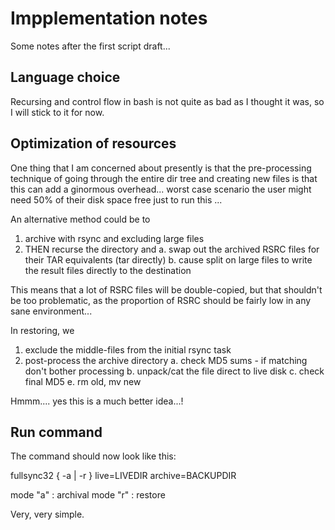 Impplementation notes
=====================

Some notes after the first script draft...

Language choice
---------------

Recursing and control flow in bash is not quite as bad as I thought it was, so I will stick to it for now.

Optimization of resources
-------------------------

One thing that I am concerned about presently is that the pre-processing technique of going through the entire dir tree and creating new files is that this can add a ginormous overhead... worst case scenario the user might need 50% of their disk space free just to run this ...

An alternative method could be to

1. archive with rsync and excluding large files
2. THEN recurse the directory and
	a. swap out the archived RSRC files for their TAR equivalents (tar directly)
	b. cause split on large files to write the result files directly to the destination

This means that a lot of RSRC files will be double-copied, but that shouldn't be too problematic, as the proportion of RSRC should be fairly low in any sane environment...

In restoring, we

1. exclude the middle-files from the initial rsync task
2. post-process the archive directory
	a. check MD5 sums - if matching don't bother processing
	b. unpack/cat the file direct to live disk
	c. check final MD5
	e. rm old, mv new

Hmmm....  yes this is a much better idea...!

Run command
-----------

The command should now look like this:

fullsync32 { -a | -r } live=LIVEDIR archive=BACKUPDIR

mode "a" : archival
mode "r" : restore

Very, very simple.